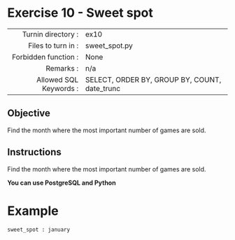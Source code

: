 # Exercise 10 - Sweet spot

|                         |                    |
| -----------------------:| ------------------ |
|   Turnin directory :    |  ex10              |
|   Files to turn in :    |  sweet_spot.py     |
|   Forbidden function :  |  None              |
|   Remarks :             |  n/a               |
| Allowed SQL Keywords :  | SELECT, ORDER BY, GROUP BY, COUNT, date_trunc |

## Objective

Find the month where the most important number of games are sold.

## Instructions

Find the month where the most important number of games are sold.

**You can use PostgreSQL and Python**

# Example

```
sweet_spot : january
```
